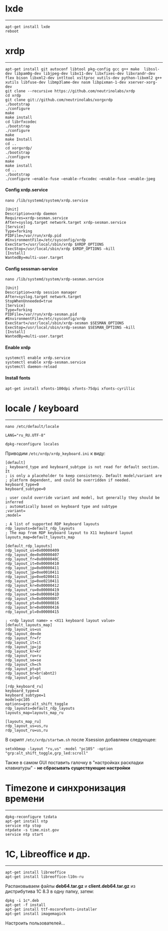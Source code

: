 # lxde

---

```
apt-get install lxde
reboot
```


# xrdp

---

```
apt-get install git autoconf libtool pkg-config gcc g++ make  libssl-dev libpam0g-dev libjpeg-dev libx11-dev libxfixes-dev libxrandr-dev  flex bison libxml2-dev intltool xsltproc xutils-dev python-libxml2 g++ xutils libfuse-dev libmp3lame-dev nasm libpixman-1-dev xserver-xorg-dev
git clone --recursive https://github.com/neutrinolabs/xrdp
cd xrdp
git clone git://github.com/neutrinolabs/xorgxrdp
./bootstrap
./configure
make
make install
cd librfxcodec
./bootstrap
./configure
make
make Install
cd ..
cd xorgxrdp/
./bootstrap
./configure
make
make install
cd ..
./bootstrap
./configure –enable-fuse –enable-rfxcodec –enable-fuse –enable-jpeg
```

#### Config xrdp.service
```
nano /lib/systemd/system/xrdp.service
```
```
[Unit]
Description=xrdp daemon
Requires=xrdp-sesman.service
After=syslog.target network.target xrdp-sesman.service
[Service]
Type=forking
PIDFile=/var/run/xrdp.pid
#EnvironmentFile=/etc/sysconfig/xrdp
ExecStart=/usr/local/sbin/xrdp $XRDP_OPTIONS
ExecStop=/usr/local/sbin/xrdp $XRDP_OPTIONS –kill
[Install]
WantedBy=multi-user.target
```

#### Config sessman-service
```
nano /lib/systemd/system/xrdp-sesman.service
```
```
[Unit]
Description=xrdp session manager
After=syslog.target network.target
StopWhenUnneeded=true
[Service]
Type=forking
PIDFile=/var/run/xrdp-sesman.pid
#EnvironmentFile=/etc/sysconfig/xrdp
ExecStart=/usr/local/sbin/xrdp-sesman $SESMAN_OPTIONS
ExecStop=/usr/local/sbin/xrdp-sesman $SESMAN_OPTIONS –kill
[Install]
WantedBy=multi-user.target
```

#### Enable xrdp
```
systemctl enable xrdp.service
systemctl enable xrdp-sesman.service
systemctl daemon-reload
```

#### Install fonts
```
apt-get install xfonts-100dpi xfonts-75dpi xfonts-cyrillic
```

# locale / keyboard

---

```
nano /etc/default/locale
```
```
LANG="ru_RU.UTF-8"
```
```
dpkg-reconfigure locales
```

Приводим ```/etc/xrdp/xrdp_keyboard.ini``` к виду:
```
[default]
; keyboard_type and keyboard_subtype is not read for default section. It
; is only a placeholder to keep consistency. Default model/variant are
; platform dependent, and could be overridden if needed.
keyboard_type=0
keyboard_subtype=0

; user could override variant and model, but generally they should be inferred
; automatically based on keyboard type and subtype
;variant=
;model=

; A list of supported RDP keyboard layouts
rdp_layouts=default_rdp_layouts
; The map from RDP keyboard layout to X11 keyboard layout
layouts_map=default_layouts_map

[default_rdp_layouts]
rdp_layout_us=0x00000409
rdp_layout_de=0x00000407
rdp_layout_fr=0x0000040C
rdp_layout_it=0x00000410
rdp_layout_jp=0x00000411
rdp_layout_jp=0xe0010411
rdp_layout_jp=0xe0200411
rdp_layout_jp=0xe0210411
rdp_layout_kr=0x00000412
rdp_layout_ru=0x00000419
rdp_layout_se=0x0000041D
rdp_layout_ch=0x00000807
rdp_layout_pt=0x00000816
rdp_layout_br=0x00000416
rdp_layout_pl=0x00000415

; <rdp layout name> = <X11 keyboard layout value>
[default_layouts_map]
rdp_layout_us=us
rdp_layout_de=de
rdp_layout_fr=fr
rdp_layout_it=it
rdp_layout_jp=jp
rdp_layout_kr=kr
rdp_layout_ru=ru
rdp_layout_se=se
rdp_layout_ch=ch
rdp_layout_pt=pt
rdp_layout_br=br(abnt2)
rdp_layout_pl=pl

[rdp_keyboard_ru]
keyboard_type=4
keyboard_subtype=1
model=pc105
options=grp:alt_shift_toggle
rdp_layouts=default_rdp_layouts
layouts_map=layouts_map_ru

[layouts_map_ru]
rdp_layout_us=us,ru
rdp_layout_ru=us,ru
```
В скрипт ```/etc/xrdp/startwm.sh``` после Xsession добавляем следующее:
```
setxkbmap -layout "ru,us" -model "pc105" -option "grp:alt_shift_toggle,grp_led:scroll"
```
Также в самом GUI поставить галочку в "настройках раскладки клавиатуры" - **не сбрасывать существующие настройки**

# Timezone и синхронизация времени

---
```
dpkg-reconfigure tzdata
apt-get install ntp
service ntp stop
ntpdate -s time.nist.gov
service ntp start
```

# 1C, Libreoffice и др.

---
```
apt-get install libreoffice
apt-get install libreoffice-l10n-ru
```
Распаковываем файлы **deb64.tar.gz** и **client.deb64.tar.gz** из дистрибутива 1С 8.3 в одну папку, затем:
```
dpkg -i 1c*.deb
apt-get -f install
apt-get install ttf-mscorefonts-installer
apt-get install imagemagick
```

Настроить пользователей...
